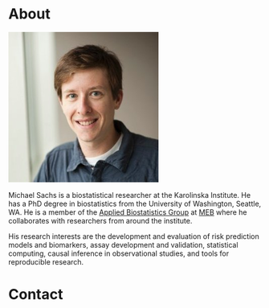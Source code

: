 
# About

<img src="docs/logo.png" />

Michael Sachs is a biostatistical researcher at the Karolinska
Institute. He has a PhD degree in biostatistics from the University of
Washington, Seattle, WA. He is a member of the [Applied Biostatistics
Group](//ki.se/en/meb/meb-biostatistics-group) at [MEB](//ki.se/en/meb)
where he collaborates with researchers from around the institute.

His research interests are the development and evaluation of risk
prediction models and biomarkers, assay development and validation,
statistical computing, causal inference in observational studies, and
tools for reproducible research.

# Contact

[<!--html_preserve--><i class="fab  fa-github fa-5x "></i><!--/html_preserve-->](https://github.com/sachsmc)
[<!--html_preserve--><i class="fab  fa-twitter fa-5x "></i><!--/html_preserve-->](https://twitter.com/sachsmc)
[<!--html_preserve--><i class="fas  fa-envelope fa-5x "></i><!--/html_preserve-->](mailto:michael.sachs@ki.se)
